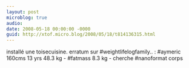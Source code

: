 ```yaml
---
layout: post
microblog: true
audio: 
date: 2008-05-18 00:00:00 -0000
guid: http://xtof.micro.blog/2008/05/18/t814136315.html
---
```

installé une toisecuisine. erratum sur #weightlifelogfamily.. : #aymeric 160cms 13 yrs 48.3 kg - #fatmass 8.3 kg - cherche #nanoformat corps
